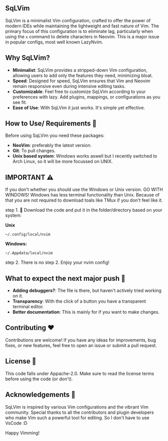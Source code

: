 ## SqLVim

SqLVim is a minimalist Vim configuration, crafted to offer the power of modern IDEs while maintaining the lightweight and fast nature of Vim. The primary focus of this configuration is to eliminate lag, particularly when using the `x` command to delete characters in Neovim. This is a major issue in popular configs, most well known LazyNvim.

## Why SqLVim?

- **Minimalist**: SqLVim provides a stripped-down Vim configuration, allowing users to add only the features they need, minimizing bloat.
- **Speed**: Designed for speed, SqLVim ensures that Vim and Neovim remain responsive even during intensive editing tasks.
- **Customizable**: Feel free to customize SqLVim according to your preferences with lazy. Add plugins, mappings, or configurations as you see fit.
- **Ease of Use**: With SqLVim it just works. It's simple yet effective.

## How to Use/ Requirements 📖

Before using SqLVim you need these packages:
- **NeoVim**: preferably the latest version.
- **Git**: To pull changes.
- **Unix based system**: Windows works aswell but I recently switched to Arch Linux, so it will be more focussed on UNIX.

## IMPORTANT ⚠
If you don't whether you should use the Windows or Unix version. GO WITH WINDOWS! Windows has less terminal functionality than Unix.
Because of that you are not required to download toals like TMux if you don't feel like it.

step 1. 📡 Download the code and put it in the folder/directory based on your system:

**Unix**
```
~/.config/local/nvim
```
**Windows:**
```
~/.Appdata/local/nvim
```
step 2. There is no step 2. Enjoy your nvim config!

## What to expect the next major push 💾
- **Adding debuggers?**: The file is there, but haven't actively tried working on it.
- **Transparency**: With the click of a button you have a transparent terminal editor.
- **Better documentation**: This is mainly for if you want to make changes.

## Contributing ❤

Contributions are welcome! If you have any ideas for improvements, bug fixes, or new features, feel free to open an issue or submit a pull request.

## License 💽

This code falls under Appache-2.0. Make sure to read the license terms before using the code (or don't).

## Acknowledgements 📃

SqLVim is inspired by various Vim configurations and the vibrant Vim community. Special thanks to all the contributors and plugin developers who make Vim such a powerful tool for editing.
So I don't have to use VsCode :D

Happy Vimming!
